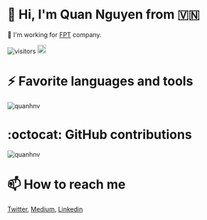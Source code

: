 # 👋  Hi, I'm Quan Nguyen from :vietnam:

<p align="center"></p>

<!--
**quanhnv/quanhnv** is a ✨ _special_ ✨ repository because its `README.md` (this file) appears on your GitHub profile.

Here are some ideas to get you started:

- 🔭 I’m currently working on ...
- 🌱 I’m currently learning ...
- 👯 I’m looking to collaborate on ...
- 🤔 I’m looking for help with ...
- 💬 Ask me about ...
- 📫 How to reach me: ...
- 😄 Pronouns: ...
- ⚡ Fun fact: ...
-->

👯 I'm working for [FPT](https://www.fpt.com) company.

![visitors](https://visitor-badge.glitch.me/badge?page_id=quanhnv.quanhnv)
[<img alt="github" src="https://img.shields.io/badge/github-quanhnv-8da0cb?style=for-the-badge&labelColor=555555&logo=github" height="20">](https://github.com/quanhnv)

# ⚡ Favorite languages and tools

<!--<code><img height="32" src="https://raw.githubusercontent.com/github/explore/80688e429a7d4ef2fca1e82350fe8e3517d3494d/topics/csharp/csharp.png"></code>
<code><img height="32" src="https://raw.githubusercontent.com/github/explore/80688e429a7d4ef2fca1e82350fe8e3517d3494d/topics/nodejs/nodejs.png"></code>
<code><img height="32" src="https://raw.githubusercontent.com/github/explore/80688e429a7d4ef2fca1e82350fe8e3517d3494d/topics/react/react.png"></code>
<code><img height="32" src="https://raw.githubusercontent.com/github/explore/80688e429a7d4ef2fca1e82350fe8e3517d3494d/topics/git/git.png"></code>-->
<img src="https://github-readme-stats.vercel.app/api/top-langs/?username=quanhnv&hide=css,html,powershell,elm,php,javascript&show_icons=true&count_private=true&theme=algolia&layout=compact" alt="quanhnv" />

# :octocat: GitHub contributions

<img src="https://github-readme-stats.vercel.app/api?username=quanhnv&show_icons=true&count_private=true&theme=algolia" alt="quanhnv" />

# 📫 How to reach me

[Twitter](https://twitter.com/quanhnv), [Medium](https://medium.com/@quanhnv), [Linkedin](https://www.linkedin.com/in/quanhnv)

<!--
<p align="left">
  <img src="https://github-readme-stats.vercel.app/api?username=thangchung&show_icons=true&count_private=true&theme=algolia" alt="thangchung" />
</p> -->

<!--
<a href="https://www.buymeacoffee.com/thangchung" target="_blank"><img src="https://cdn.buymeacoffee.com/buttons/lato-green.png" alt="Buy Me A Beer" style="height: 51px !important;width: 217px !important;" ></a>
-->
